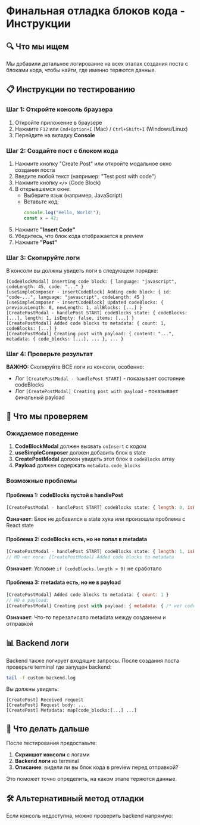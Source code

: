 # Финальная отладка блоков кода - Инструкции

## 🔍 Что мы ищем

Мы добавили детальное логирование на всех этапах создания поста с блоками кода, чтобы найти, где именно теряются данные.

## 📋 Инструкции по тестированию

### Шаг 1: Откройте консоль браузера

1. Откройте приложение в браузере
2. Нажмите `F12` или `Cmd+Option+I` (Mac) / `Ctrl+Shift+I` (Windows/Linux)
3. Перейдите на вкладку **Console**

### Шаг 2: Создайте пост с блоком кода

1. Нажмите кнопку "Create Post" или откройте модальное окно создания поста
2. Введите любой текст (например: "Test post with code")
3. Нажмите кнопку **`</>`** (Code Block)
4. В открывшемся окне:
   - Выберите язык (например, JavaScript)
   - Вставьте код:
     ```javascript
     console.log("Hello, World!");
     const x = 42;
     ```
5. Нажмите **"Insert Code"**
6. Убедитесь, что блок кода отображается в preview
7. Нажмите **"Post"**

### Шаг 3: Скопируйте логи

В консоли вы должны увидеть логи в следующем порядке:

```
[CodeBlockModal] Inserting code block: { language: "javascript", codeLength: 45, code: "..." }
[useSimpleComposer - insertCodeBlock] Adding code block: { id: "code-...", language: "javascript", codeLength: 45 }
[useSimpleComposer - insertCodeBlock] Updated codeBlocks: { previousLength: 0, newLength: 1, allBlocks: [...] }
[CreatePostModal - handlePost START] codeBlocks state: { codeBlocks: [...], length: 1, isEmpty: false, items: [...] }
[CreatePostModal] Added code blocks to metadata: { count: 1, codeBlocks: [...] }
[CreatePostModal] Creating post with payload: { content: "...", metadata: { code_blocks: [...], ... }, ... }
```

### Шаг 4: Проверьте результат

**ВАЖНО:** Скопируйте ВСЕ логи из консоли, особенно:
- Лог `[CreatePostModal - handlePost START]` - показывает состояние codeBlocks
- Лог `[CreatePostModal] Creating post with payload` - показывает финальный payload

## 🔎 Что мы проверяем

### Ожидаемое поведение

1. **CodeBlockModal** должен вызвать `onInsert` с кодом
2. **useSimpleComposer** должен добавить блок в state
3. **CreatePostModal** должен увидеть этот блок в `codeBlocks` array
4. **Payload** должен содержать `metadata.code_blocks`

### Возможные проблемы

#### Проблема 1: codeBlocks пустой в handlePost
```javascript
[CreatePostModal - handlePost START] codeBlocks state: { length: 0, isEmpty: true }
```
**Означает**: Блок не добавился в state хука или произошла проблема с React state

#### Проблема 2: codeBlocks есть, но не попал в metadata
```javascript
[CreatePostModal - handlePost START] codeBlocks state: { length: 1, isEmpty: false }
// НО нет лога: [CreatePostModal] Added code blocks to metadata
```
**Означает**: Условие `if (codeBlocks.length > 0)` не сработало

#### Проблема 3: metadata есть, но не в payload
```javascript
[CreatePostModal] Added code blocks to metadata: { count: 1 }
// НО в payload:
[CreatePostModal] Creating post with payload: { metadata: { /* нет code_blocks */ } }
```
**Означает**: Что-то перезаписало metadata между созданием и отправкой

## 📊 Backend логи

Backend также логирует входящие запросы. После создания поста проверьте terminal где запущен backend:

```bash
tail -f custom-backend.log
```

Вы должны увидеть:
```
[CreatePost] Received request
[CreatePost] Request body: ...
[CreatePost] Metadata: map[code_blocks:[...] ...]
```

## 🎯 Что делать дальше

После тестирования предоставьте:

1. **Скриншот консоли** с логами
2. **Backend логи** из terminal
3. **Описание**: видели ли вы блок кода в preview перед отправкой?

Это поможет точно определить, на каком этапе теряются данные.

## 🛠️ Альтернативный метод отладки

Если консоль недоступна, можно проверить backend напрямую:

```bash
